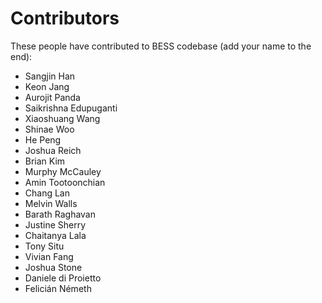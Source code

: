 Contributors
============

These people have contributed to BESS codebase (add your name to the end):

  * Sangjin Han
  * Keon Jang
  * Aurojit Panda
  * Saikrishna Edupuganti
  * Xiaoshuang Wang
  * Shinae Woo
  * He Peng
  * Joshua Reich
  * Brian Kim
  * Murphy McCauley
  * Amin Tootoonchian
  * Chang Lan
  * Melvin Walls
  * Barath Raghavan
  * Justine Sherry
  * Chaitanya Lala
  * Tony Situ
  * Vivian Fang
  * Joshua Stone
  * Daniele di Proietto
  * Felicián Németh
 